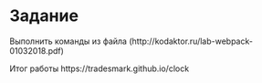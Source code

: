 <h1>  Задание </h1>

<p> Выполнить команды из файла (http://kodaktor.ru/lab-webpack-01032018.pdf) <p>
  
<p> Итог работы https://tradesmark.github.io/clock <p>  
